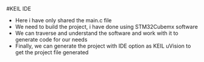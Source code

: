 #KEIL IDE
- Here i have only shared the main.c file 
- We need to build the project, i have done using STM32Cubemx software 
- We can traverse and understand the software and work with it to generate code for our needs
- Finally, we can generate the project with IDE option as KEIL uVision to get the project file generated 
